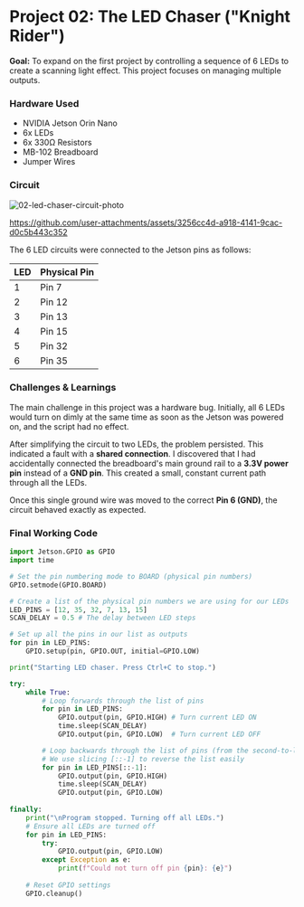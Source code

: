 # Project 02: The LED Chaser ("Knight Rider")

**Goal:** To expand on the first project by controlling a sequence of 6 LEDs to create a scanning light effect. This project focuses on managing multiple outputs.

### Hardware Used

* NVIDIA Jetson Orin Nano
* 6x LEDs
* 6x 330Ω Resistors
* MB-102 Breadboard
* Jumper Wires

### Circuit

![02-led-chaser-circuit-photo](https://github.com/user-attachments/assets/67f26e27-7be9-44c6-b7b1-094d76eb2047)

https://github.com/user-attachments/assets/3256cc4d-a918-4141-9cac-d0c5b443c352

The 6 LED circuits were connected to the Jetson pins as follows:

| LED | Physical Pin |
| :-- | :----------- |
| 1   | Pin 7        |
| 2   | Pin 12       |
| 3   | Pin 13       |
| 4   | Pin 15       |
| 5   | Pin 32       |
| 6   | Pin 35       |

### Challenges & Learnings

The main challenge in this project was a hardware bug. Initially, all 6 LEDs would turn on dimly at the same time as soon as the Jetson was powered on, and the script had no effect.

After simplifying the circuit to two LEDs, the problem persisted. This indicated a fault with a **shared connection**. I discovered that I had accidentally connected the breadboard's main ground rail to a **3.3V power pin** instead of a **GND pin**. This created a small, constant current path through all the LEDs.

Once this single ground wire was moved to the correct **Pin 6 (GND)**, the circuit behaved exactly as expected.

### Final Working Code

```python
import Jetson.GPIO as GPIO
import time

# Set the pin numbering mode to BOARD (physical pin numbers)
GPIO.setmode(GPIO.BOARD)

# Create a list of the physical pin numbers we are using for our LEDs
LED_PINS = [12, 35, 32, 7, 13, 15]
SCAN_DELAY = 0.5 # The delay between LED steps

# Set up all the pins in our list as outputs
for pin in LED_PINS:
    GPIO.setup(pin, GPIO.OUT, initial=GPIO.LOW)

print("Starting LED chaser. Press Ctrl+C to stop.")

try:
    while True:
        # Loop forwards through the list of pins
        for pin in LED_PINS:
            GPIO.output(pin, GPIO.HIGH) # Turn current LED ON
            time.sleep(SCAN_DELAY)
            GPIO.output(pin, GPIO.LOW)  # Turn current LED OFF

        # Loop backwards through the list of pins (from the second-to-last to the second)
        # We use slicing [::-1] to reverse the list easily
        for pin in LED_PINS[::-1]:
            GPIO.output(pin, GPIO.HIGH)
            time.sleep(SCAN_DELAY)
            GPIO.output(pin, GPIO.LOW)
            
finally:
    print("\nProgram stopped. Turning off all LEDs.")
    # Ensure all LEDs are turned off
    for pin in LED_PINS:
        try:
            GPIO.output(pin, GPIO.LOW)
        except Exception as e:
            print(f"Could not turn off pin {pin}: {e}")
            
    # Reset GPIO settings
    GPIO.cleanup()
